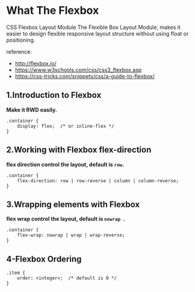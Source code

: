 # What The Flexbox
CSS Flexbox Layout Module
The Flexible Box Layout Module, makes it easier to design flexible responsive layout structure without using float or positioning.

reference:
 - http://flexbox.io/
 - https://www.w3schools.com/css/css3_flexbox.asp
 - https://css-tricks.com/snippets/css/a-guide-to-flexbox/

## 1.Introduction to Flexbox
 **Make it RWD easily.**
```
.container {  
	display: flex;  /* or inline-flex */  
}
```

## 2.Working with Flexbox flex-direction
**flex direction control the layout, default is `row`.**
```
.container {  
	flex-direction: row | row-reverse | column | column-reverse;
}
```
## 3.Wrapping elements with Flexbox
**flex wrap control the layout, default is `nowrap `.**
```
.container {
	flex-wrap: nowrap | wrap | wrap-reverse;
}
```
## 4-Flexbox Ordering
```
.item {
	order: <integer>;  /* default is 0 */
}
```
